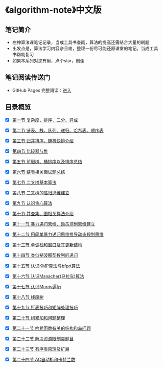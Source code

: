 # 《algorithm-note》中文版

## 笔记简介

* 左神算法课笔记记录，当成工具书查阅，算法的提高还需结合大量的刷题
* 出发点是，算法学习内容杂且难，整理一份尽可能还原课堂的笔记，当成工具书帮助复习
* 如果本系列对您有用，点个star，谢谢

## 笔记阅读传送门

- GitHub Pages 完整阅读：[进入](https://dairongpeng.github.io/algorithm-note/)

## 目录概览

- [x] [第一节 复杂度、排序、二分、异或](https://dairongpeng.github.io/algorithm-note/01.md)
- [x] [第二节 链表、栈、队列、递归、哈希表、顺序表](https://dairongpeng.github.io/algorithm-note/02.md)
- [x] [第三节 归并排序、随机快排介绍](https://dairongpeng.github.io/algorithm-note/03.md)
- [x] [第四节 比较器与堆](https://dairongpeng.github.io/algorithm-note/04.md)
- [x] [第五节 前缀树、桶排序以及排序总结](https://dairongpeng.github.io/algorithm-note/05.md)
- [x] [第六节 链表相关面试题总结](https://dairongpeng.github.io/algorithm-note/06.md)
- [x] [第七节 二叉树基本算法](https://dairongpeng.github.io/algorithm-note/07.md)
- [x] [第八节 二叉树的递归思维建立](https://dairongpeng.github.io/algorithm-note/08.md)
- [x] [第九节 认识贪心算法](https://dairongpeng.github.io/algorithm-note/09.md)
- [x] [第十节 并查集、图相关算法介绍](https://dairongpeng.github.io/algorithm-note/10.md)
- [x] [第十一节 暴力递归思维、动态规划思维建立](https://dairongpeng.github.io/algorithm-note/11.md)
- [x] [第十二节 用简单暴力递归思维推导动态规划思维](https://dairongpeng.github.io/algorithm-note/12.md)
- [x] [第十三节 单调栈和窗口及其更新结构](https://dairongpeng.github.io/algorithm-note/13.md)
- [x] [第十四节 类似斐波那契数列的递归](https://dairongpeng.github.io/algorithm-note/14.md)
- [x] [第十五节 认识KMP算法与bfprt算法](https://dairongpeng.github.io/algorithm-note/15.md)
- [x] [第十六节 认识Manacher(马拉车)算法](https://dairongpeng.github.io/algorithm-note/16.md)
- [x] [第十七节 认识Morris遍历](https://dairongpeng.github.io/algorithm-note/17.md)
- [x] [第十八节 线段树](https://dairongpeng.github.io/algorithm-note/18.md)
- [x] [第十九节 打表技巧和矩阵处理技巧](https://dairongpeng.github.io/algorithm-note/19.md)
- [x] [第二十节 组累加和问题整理](https://dairongpeng.github.io/algorithm-note/20.md)
- [x] [第二十一节 哈希函数有关的结构和岛问题](https://dairongpeng.github.io/algorithm-note/21.md)
- [x] [第二十二节 解决资源限制类题目](https://dairongpeng.github.io/algorithm-note/22.md)
- [x] [第二十三节 有序表原理及扩展](https://dairongpeng.github.io/algorithm-note/23.md)
- [x] [第二十四节 AC自动机和卡特兰数](https://dairongpeng.github.io/algorithm-note/23.md)


